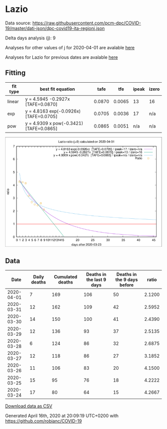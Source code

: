 # Lazio

Data source: https://raw.githubusercontent.com/pcm-dpc/COVID-19/master/dati-json/dpc-covid19-ita-regioni.json

Delta days analysis (j): 9

Analyses for other values of j for 2020-04-01 are avalable [here](../2020-04-01/README.md)

Analyses for Lazio for previous dates are avalable [here](../README.md)

## Fitting 
|fit type|best fit equation|tafe|tfe|ipeak|izero|
|-------|-----|--------|------|---|---|
|linear|y = 4.5945 -0.2927x  [TAFE=0.0870]|0.0870|0.0065|13|16|
|exp|y = 4.8163 exp(-0.0926x)  [TAFE=0.0705]|0.0705|0.0036|17|n/a|
|pow|y = 4.9309 x pow(-0.3421)  [TAFE=0.0865]|0.0865|0.0051|n/a|n/a|

![Plot](COVID-19_lazio_j9_2020-04-01.png)

## Data
|Date|Daily deaths|Cumulated deaths|Deaths in the last 9 days|Deaths in the 9 days before|ratio|
|----|----------|-----------|-------|--------------------|-----|
|2020-04-01|7|169|106|50|2.1200|
|2020-03-31|12|162|109|42|2.5952|
|2020-03-30|14|150|100|41|2.4390|
|2020-03-29|12|136|93|37|2.5135|
|2020-03-28|6|124|86|32|2.6875|
|2020-03-27|12|118|86|27|3.1852|
|2020-03-26|11|106|83|20|4.1500|
|2020-03-25|15|95|76|18|4.2222|
|2020-03-24|17|80|64|15|4.2667|

[Download data as CSV](COVID-19_lazio_j9_2020-04-01.csv)

Generated April 16th, 2020 at 20:09:19 UTC+0200 with https://github.com/robianc/COVID-19
